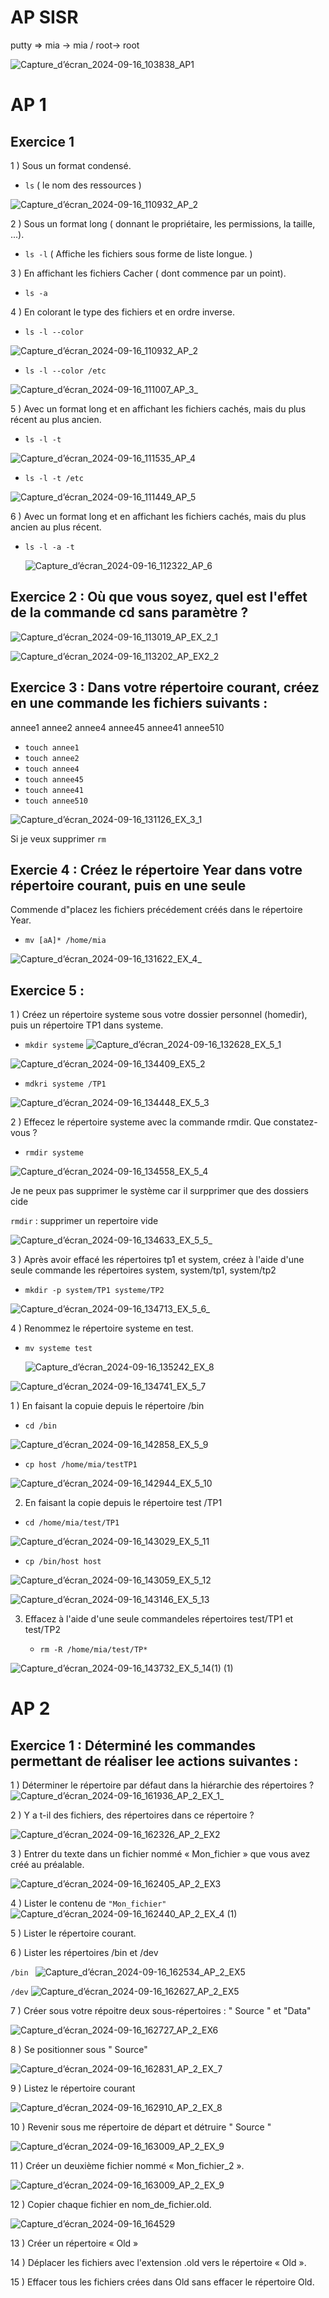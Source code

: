 # AP SISR 

 putty =>  mia -> mia /
           root-> root

![Capture_d’écran_2024-09-16_103838_AP1](https://github.com/user-attachments/assets/d2cad5e1-5d76-4d8c-b932-23498ee6c03c)

# AP 1
## Exercice 1 

1 ) Sous un format condensé. 

- `ls` ( le nom des ressources ) 


![Capture_d’écran_2024-09-16_110932_AP_2](https://github.com/user-attachments/assets/262fad35-0347-4c11-8767-789fc086b35b)



2 ) Sous un format long ( donnant le propriétaire, les permissions, la taille, ...). 

- `ls -l` ( Affiche les fichiers sous forme de liste longue. )





3 ) En affichant les fichiers Cacher  ( dont commence par un point).

- `ls -a` 

4 ) En colorant le type des fichiers et en ordre inverse.

- `ls -l --color`

  
![Capture_d’écran_2024-09-16_110932_AP_2](https://github.com/user-attachments/assets/1c1ffaac-176e-44c7-8457-cf685ae8d58e)


- `ls -l --color /etc`

![Capture_d’écran_2024-09-16_111007_AP_3_](https://github.com/user-attachments/assets/0c007fe6-6e58-47f7-a76e-b3cbab2b0f3d)
  
5 ) Avec un format long et en affichant les fichiers cachés, mais du plus récent au plus ancien. 

- `ls -l -t`

![Capture_d’écran_2024-09-16_111535_AP_4](https://github.com/user-attachments/assets/4df52d2d-c5b4-4257-9f22-fa31ff8ca201)


  
- `ls -l -t /etc`

![Capture_d’écran_2024-09-16_111449_AP_5](https://github.com/user-attachments/assets/3993d0f6-724d-4921-835c-13e723d44f17)


  

6 ) Avec un format long et en affichant les fichiers cachés, mais du plus ancien au plus récent.

- `ls -l -a -t`

  ![Capture_d’écran_2024-09-16_112322_AP_6](https://github.com/user-attachments/assets/322a1746-5689-4104-af8f-5e755e70e806)




## Exercice 2 : Où que vous soyez, quel est l'effet de la commande cd sans paramètre ? 

![Capture_d’écran_2024-09-16_113019_AP_EX_2_1](https://github.com/user-attachments/assets/83cb9255-18ef-4db8-90f3-9c9dae7a90b5)


![Capture_d’écran_2024-09-16_113202_AP_EX2_2](https://github.com/user-attachments/assets/1599ecd0-7f9c-4484-8889-c631319da200)



## Exercice 3 : Dans votre répertoire courant, créez en une commande les fichiers suivants : 

annee1   annee2    annee4   annee45  annee41   annee510 

-  `touch annee1`
-  `touch annee2`
-  `touch annee4`
-  `touch annee45`
-  `touch annee41`
-  `touch annee510` 

![Capture_d’écran_2024-09-16_131126_EX_3_1](https://github.com/user-attachments/assets/fd33b41a-3afc-459e-b714-80fce5f25e93)



Si je veux supprimer `rm`


## Exercie 4 : Créez le répertoire Year dans votre répertoire courant, puis en une seule 

Commende d"placez les fichiers précédement créés dans le répertoire Year.

-  `mv [aA]* /home/mia`


![Capture_d’écran_2024-09-16_131622_EX_4_](https://github.com/user-attachments/assets/29238ce2-bc37-4517-95c6-a5d47c7276eb)

## Exercice 5 : 

1 ) Créez un répertoire systeme sous votre dossier personnel (homedir), puis un répertoire TP1 dans systeme. 

  - `mkdir systeme`
![Capture_d’écran_2024-09-16_132628_EX_5_1](https://github.com/user-attachments/assets/9f0638a8-9149-41ff-a80b-0093f50f4173)


![Capture_d’écran_2024-09-16_134409_EX5_2](https://github.com/user-attachments/assets/694ae635-0101-46aa-8e99-9140d0fe02c0)

 
  
  - `mdkri systeme /TP1`

![Capture_d’écran_2024-09-16_134448_EX_5_3](https://github.com/user-attachments/assets/2334c558-3663-4f50-bc16-5aede90d76e6)



    


2 ) Effecez  le répertoire systeme avec la commande rmdir. Que constatez-vous ? 

 - `rmdir systeme`

![Capture_d’écran_2024-09-16_134558_EX_5_4](https://github.com/user-attachments/assets/c10e31d1-6d0b-4342-8404-80517ba6a77c)



   Je ne peux pas supprimer le système car il surpprimer que des dossiers cide

   `rmdir` : supprimer un repertoire vide
   
![Capture_d’écran_2024-09-16_134633_EX_5_5_](https://github.com/user-attachments/assets/8b579e84-d18f-41b0-a204-94dc17da2415)



3 ) Après avoir effacé les répertoires tp1 et system, créez à l'aide d'une seule commande les répertoires system, system/tp1, system/tp2 

 -  `mkdir -p system/TP1 systeme/TP2`

![Capture_d’écran_2024-09-16_134713_EX_5_6_](https://github.com/user-attachments/assets/1b69ee1d-397f-412a-94af-63456ea1d995)



4 ) Renommez le répertoire systeme en test.

- `mv systeme test`


  ![Capture_d’écran_2024-09-16_135242_EX_8](https://github.com/user-attachments/assets/3beebf8a-caf3-4706-8a46-d8fc77264aea)

![Capture_d’écran_2024-09-16_134741_EX_5_7](https://github.com/user-attachments/assets/fc113d79-0c37-4579-9ad4-77444d2d294b)



1 ) En faisant la copuie depuis le répertoire /bin 

- `cd /bin `


![Capture_d’écran_2024-09-16_142858_EX_5_9](https://github.com/user-attachments/assets/a587dfc6-06f9-4a39-9f59-ce12ebf923c9)



  

- `cp host /home/mia/testTP1`

![Capture_d’écran_2024-09-16_142944_EX_5_10](https://github.com/user-attachments/assets/dd1f2e38-bd63-4833-8710-7c45fb17747a)


2) En faisant la copie depuis le répertoire test /TP1

  - `cd /home/mia/test/TP1`
    
![Capture_d’écran_2024-09-16_143029_EX_5_11](https://github.com/user-attachments/assets/f81b7511-b619-4e8e-80f3-4e02e2a2d418)

  
  - `cp /bin/host host`

![Capture_d’écran_2024-09-16_143059_EX_5_12](https://github.com/user-attachments/assets/7b9b825a-f704-4a5e-ba4f-ad6495a94521)


![Capture_d’écran_2024-09-16_143146_EX_5_13](https://github.com/user-attachments/assets/9140d085-eb1c-487c-841b-70c6d501cd9f)


3) Effacez à l'aide d'une seule commandeles répertoires test/TP1 et test/TP2

   - `rm -R /home/mia/test/TP*`

![Capture_d’écran_2024-09-16_143732_EX_5_14(1) (1)](https://github.com/user-attachments/assets/eb51a9f8-232a-452d-ab03-9c58b4d185be)




# AP 2 


## Exercice 1 : Déterminé les commandes permettant de réaliser lee actions suivantes : 

1 ) Déterminer le répertoire par défaut dans la hiérarchie des répertoires ? 
![Capture_d’écran_2024-09-16_161936_AP_2_EX_1_](https://github.com/user-attachments/assets/2e16d80d-c618-4bc9-a1f0-70d014618663)



2 ) Y a t-il des fichiers, des répertoires dans ce répertoire ?

![Capture_d’écran_2024-09-16_162326_AP_2_EX2](https://github.com/user-attachments/assets/93f81586-8907-4381-9a6f-692c6f8dbf12)



3 ) Entrer du texte dans un fichier nommé « Mon_fichier » que vous avez créé au 
préalable.

![Capture_d’écran_2024-09-16_162405_AP_2_EX3](https://github.com/user-attachments/assets/c90d4e95-3be5-4af0-9fa4-2f8eda8cfad9)



4 ) Lister le contenu de `"Mon_fichier"`
![Capture_d’écran_2024-09-16_162440_AP_2_EX_4 (1)](https://github.com/user-attachments/assets/1f44c6a0-ff6a-4262-8c29-fb461fa8cf16)


5 ) Lister le répertoire courant.



6 ) Lister les répertoires /bin et /dev

`/bin `
![Capture_d’écran_2024-09-16_162534_AP_2_EX5](https://github.com/user-attachments/assets/c978dd5e-cd20-4329-ae7d-a0e0e11ff36a)


`/dev`
![Capture_d’écran_2024-09-16_162627_AP_2_EX5](https://github.com/user-attachments/assets/6fe5b79c-b5bc-46bd-bb14-20b16766d68b)



7 ) Créer sous votre répoitre deux sous-répertoires : " Source " et "Data" 

![Capture_d’écran_2024-09-16_162727_AP_2_EX6](https://github.com/user-attachments/assets/977359ad-de76-4ff0-bb7d-082b2f33efe9)



8 ) Se positionner sous " Source"


![Capture_d’écran_2024-09-16_162831_AP_2_EX_7](https://github.com/user-attachments/assets/bca5f254-84ae-4261-9088-6c5291fb25b1)


9 ) Listez le répertoire courant 

![Capture_d’écran_2024-09-16_162910_AP_2_EX_8](https://github.com/user-attachments/assets/76723b8b-9a8c-4723-b00c-472c5dcdbdd6)



10 ) Revenir sous me répertoire de départ et détruire " Source "

![Capture_d’écran_2024-09-16_163009_AP_2_EX_9](https://github.com/user-attachments/assets/5bc27ab8-700a-47e9-af85-69893efecbcb)


11 )  Créer un deuxième fichier nommé « Mon_fichier_2 ».

![Capture_d’écran_2024-09-16_163009_AP_2_EX_9](https://github.com/user-attachments/assets/72dcfe65-fe2c-4471-b57f-affc060bd891)


12 ) Copier chaque fichier en nom_de_fichier.old.


![Capture_d’écran_2024-09-16_164529](https://github.com/user-attachments/assets/d7adde03-1853-433b-b1b9-bd80c6f9ea9c)


13 ) Créer un répertoire « Old »


14 ) Déplacer les fichiers avec l'extension .old vers le répertoire « Old ».



15 ) Effacer tous les fichiers crées dans Old sans effacer le répertoire Old. 

 









  

